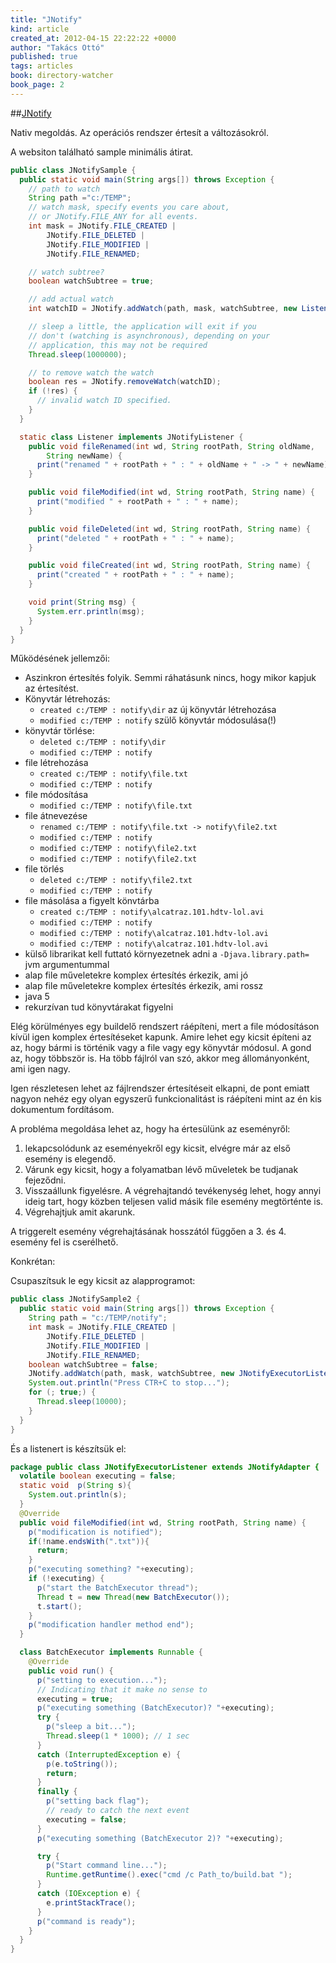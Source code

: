 ```yaml
---
title: "JNotify"
kind: article
created_at: 2012-04-15 22:22:22 +0000
author: "Takács Ottó"
published: true
tags: articles
book: directory-watcher
book_page: 2
---
```

##[JNotify](http://jnotify.sourceforge.net/)


Nativ megoldás. Az operációs rendszer értesít a változásokról.

A websiton található sample minimális átirat.

~~~java
public class JNotifySample {
  public static void main(String args[]) throws Exception {
    // path to watch
    String path ="c:/TEMP";
    // watch mask, specify events you care about,
    // or JNotify.FILE_ANY for all events.
    int mask = JNotify.FILE_CREATED |
        JNotify.FILE_DELETED |
        JNotify.FILE_MODIFIED |
        JNotify.FILE_RENAMED;

    // watch subtree?
    boolean watchSubtree = true;

    // add actual watch
    int watchID = JNotify.addWatch(path, mask, watchSubtree, new Listener());

    // sleep a little, the application will exit if you
    // don't (watching is asynchronous), depending on your
    // application, this may not be required
    Thread.sleep(1000000);

    // to remove watch the watch
    boolean res = JNotify.removeWatch(watchID);
    if (!res) {
      // invalid watch ID specified.
    }
  }

  static class Listener implements JNotifyListener {
    public void fileRenamed(int wd, String rootPath, String oldName,
        String newName) {
      print("renamed " + rootPath + " : " + oldName + " -> " + newName);
    }

    public void fileModified(int wd, String rootPath, String name) {
      print("modified " + rootPath + " : " + name);
    }

    public void fileDeleted(int wd, String rootPath, String name) {
      print("deleted " + rootPath + " : " + name);
    }

    public void fileCreated(int wd, String rootPath, String name) {
      print("created " + rootPath + " : " + name);
    }

    void print(String msg) {
      System.err.println(msg);
    }
  }
}
~~~

Működésének jellemzői:

- Aszinkron értesítés folyik. Semmi ráhatásunk nincs, hogy mikor kapjuk az értesítést.
- Könyvtár létrehozás:
    - `created c:/TEMP : notify\dir` az új könyvtár létrehozása
    - `modified c:/TEMP : notify` szülő könyvtár módosulása(!)
- könyvtár törlése:
    - `deleted c:/TEMP : notify\dir`
    - `modified c:/TEMP : notify`
- file létrehozása
    - `created c:/TEMP : notify\file.txt`
    - `modified c:/TEMP : notify`
- file módosítása
    - `modified c:/TEMP : notify\file.txt`
- file átnevezése
    - `renamed c:/TEMP : notify\file.txt -> notify\file2.txt`
    - `modified c:/TEMP : notify`
    - `modified c:/TEMP : notify\file2.txt`
    - `modified c:/TEMP : notify\file2.txt`
- file törlés
    - `deleted c:/TEMP : notify\file2.txt`
    - `modified c:/TEMP : notify`
- file másolása a figyelt könvtárba
    - `created c:/TEMP : notify\alcatraz.101.hdtv-lol.avi`
    - `modified c:/TEMP : notify`
    - `modified c:/TEMP : notify\alcatraz.101.hdtv-lol.avi`
    - `modified c:/TEMP : notify\alcatraz.101.hdtv-lol.avi`
- külső librarikat kell futtató környezetnek adni a `-Djava.library.path=` jvm argumentummal
- alap file műveletekre komplex értesítés érkezik, ami jó
- alap file műveletekre komplex értesítés érkezik, ami rossz
- java 5
- rekurzívan tud könyvtárakat figyelni

Elég körülményes egy buildelő rendszert ráépíteni, mert a file módosításon kívül igen komplex értesítéseket kapunk. Amire lehet egy kicsit építeni az az, hogy bármi is történik vagy a file vagy egy könyvtár módosul. A gond az, hogy többször is. Ha több fájlról van szó, akkor meg állományonként, ami igen nagy.

Igen részletesen lehet az fájlrendszer értesítéseit elkapni, de pont emiatt nagyon nehéz egy olyan egyszerű funkcionalitást is ráépíteni mint az én kis dokumentum fordításom.

A probléma megoldása lehet az, hogy ha értesülünk az eseményről:

1. lekapcsolódunk az eseményekről egy kicsit, elvégre már az első esemény is elegendő.
2. Várunk egy kicsit, hogy a folyamatban lévő műveletek be tudjanak fejeződni.
3. Visszaállunk figyelésre. A végrehajtandó tevékenység lehet, hogy annyi ideig tart, hogy közben teljesen valid másik file esemény megtörténte is.
4. Végrehajtjuk amit akarunk.

A triggerelt esemény végrehajtásának hosszától függően a 3. és 4. esemény fel is cserélhető.

Konkrétan:

Csupaszítsuk le egy kicsit az alapprogramot:

~~~java
public class JNotifySample2 {
  public static void main(String args[]) throws Exception {
    String path = "c:/TEMP/notify";
    int mask = JNotify.FILE_CREATED |
        JNotify.FILE_DELETED |
        JNotify.FILE_MODIFIED |
        JNotify.FILE_RENAMED;
    boolean watchSubtree = false;
    JNotify.addWatch(path, mask, watchSubtree, new JNotifyExecutorListener());
    System.out.println("Press CTR+C to stop...");
    for (; true;) {
      Thread.sleep(10000);
    }
  }
}
~~~

És a listenert is készítsük el:

~~~java
package public class JNotifyExecutorListener extends JNotifyAdapter {
  volatile boolean executing = false;
  static void  p(String s){
    System.out.println(s);
  }
  @Override
  public void fileModified(int wd, String rootPath, String name) {
    p("modification is notified");
    if(!name.endsWith(".txt")){
      return;
    }
    p("executing something? "+executing);
    if (!executing) {
      p("start the BatchExecutor thread");
      Thread t = new Thread(new BatchExecutor());
      t.start();
    }
    p("modification handler method end");
  }

  class BatchExecutor implements Runnable {
    @Override
    public void run() {
      p("setting to execution...");
      // Indicating that it make no sense to
      executing = true;
      p("executing something (BatchExecutor)? "+executing);
      try {
        p("sleep a bit...");
        Thread.sleep(1 * 1000); // 1 sec
      }
      catch (InterruptedException e) {
        p(e.toString());
        return;
      }
      finally {
        p("setting back flag");
        // ready to catch the next event
        executing = false;
      }
      p("executing something (BatchExecutor 2)? "+executing);

      try {
        p("Start command line...");
        Runtime.getRuntime().exec("cmd /c Path_to/build.bat ");
      }
      catch (IOException e) {
        e.printStackTrace();
      }
      p("command is ready");
    }
  }
}
~~~

